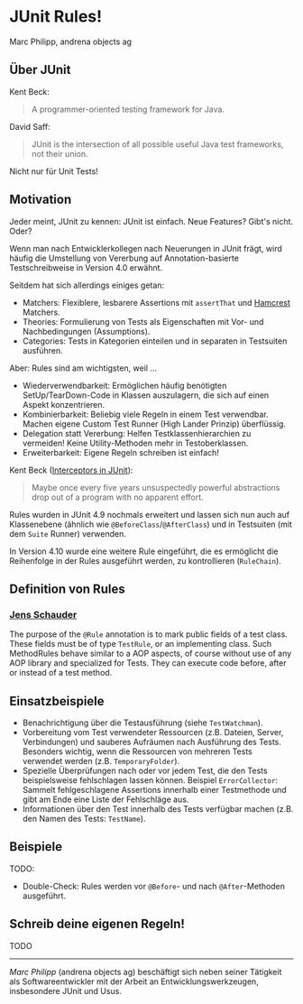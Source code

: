 # JUnit Rules!

Marc Philipp, andrena objects ag

## Über JUnit

Kent Beck:

> A programmer-oriented testing framework for Java.

David Saff:

> JUnit is the intersection of all possible useful Java test frameworks, not their union.

Nicht nur für Unit Tests!

## Motivation

Jeder meint, JUnit zu kennen: JUnit ist einfach. Neue Features? Gibt's nicht. Oder?

Wenn man nach Entwicklerkollegen nach Neuerungen in JUnit frägt, wird häufig die Umstellung von Vererbung auf Annotation-basierte Testschreibweise in Version 4.0 erwähnt.

Seitdem hat sich allerdings einiges getan:

- Matchers: Flexiblere, lesbarere Assertions mit `assertThat` und [Hamcrest](http://code.google.com/p/hamcrest/) Matchers.
- Theories: Formulierung von Tests als Eigenschaften mit Vor- und Nachbedingungen (Assumptions).
- Categories: Tests in Kategorien einteilen und in separaten in Testsuiten ausführen.

Aber: Rules sind am wichtigsten, weil ...

- Wiederverwendbarkeit: Ermöglichen häufig benötigten SetUp/TearDown-Code in Klassen auszulagern, die sich auf einen Aspekt konzentrieren. 
- Kombinierbarkeit: Beliebig viele Regeln in einem Test verwendbar. Machen eigene Custom Test Runner (High Lander Prinzip) überflüssig.
- Delegation statt Vererbung: Helfen Testklassenhierarchien zu vermeiden! Keine Utility-Methoden mehr in Testoberklassen.
- Erweiterbarkeit: Eigene Regeln schreiben ist einfach!

Kent Beck ([Interceptors in JUnit](http://www.threeriversinstitute.org/blog/?p=155)):

> Maybe once every five years unsuspectedly powerful abstractions drop out of a program with no apparent effort.

Rules wurden in JUnit 4.9 nochmals erweitert und lassen sich nun auch auf Klassenebene (ähnlich wie `@BeforeClass`/`@AfterClass`) und in Testsuiten (mit dem `Suite` Runner) verwenden.

In Version 4.10 wurde eine weitere Rule eingeführt, die es ermöglicht die Reihenfolge in der Rules ausgeführt werden, zu kontrollieren (`RuleChain`).


## Definition von Rules

### [Jens Schauder](http://blog.schauderhaft.de/2009/10/04/junit-rules/)

The purpose of the `@Rule` annotation is to mark public fields of a test class. These fields must be of type `TestRule`, or an implementing class. Such MethodRules behave similar to a AOP aspects, of course without use of any AOP library and specialized for Tests. They can execute code before, after or instead of a test method. 


## Einsatzbeispiele

- Benachrichtigung über die Testausführung (siehe `TestWatchman`).
- Vorbereitung vom Test verwendeter Ressourcen (z.B. Dateien, Server, Verbindungen) und sauberes Aufräumen nach Ausführung des Tests. Besonders wichtig, wenn die Ressourcen von mehreren Tests verwendet werden (z.B. `TemporaryFolder`).
- Spezielle Überprüfungen nach oder vor jedem Test, die den Tests beispielsweise fehlschlagen lassen können. Beispiel `ErrorCollector`: Sammelt fehlgeschlagene Assertions innerhalb einer Testmethode und gibt am Ende eine Liste der Fehlschläge aus.
- Informationen über den Test innerhalb des Tests verfügbar machen (z.B. den Namen des Tests: `TestName`).

## Beispiele

TODO:

- Double-Check: Rules werden vor `@Before`- und nach `@After`-Methoden ausgeführt.

## Schreib deine eigenen Regeln!

TODO

---------------------------------------

*Marc Philipp* (andrena objects ag) beschäftigt sich neben seiner Tätigkeit als Softwareentwickler mit der Arbeit an Entwicklungswerkzeugen, insbesondere JUnit und Usus.
